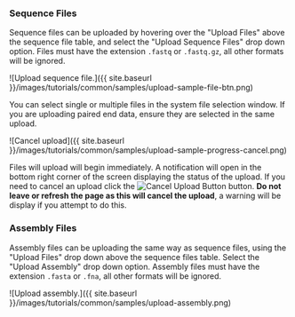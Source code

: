 ### Sequence Files

Sequence files can be uploaded by hovering over the "Upload Files" above the sequence file table, and select the "Upload Sequence Files" drop down option. Files must have the extension `.fastq` or `.fastq.gz`, all other formats will be ignored.

![Upload sequence file.]({{ site.baseurl }}/images/tutorials/common/samples/upload-sample-file-btn.png)

You can select single or multiple files in the system file selection window.  If you are uploading paired end data, ensure they are selected in the same upload.

![Cancel upload]({{ site.baseurl }}/images/tutorials/common/samples/upload-sample-progress-cancel.png)

Files will upload will begin immediately.  A notification will open in the bottom right corner of the screen displaying the status of the upload.  If you need to cancel an upload click the <img class="inline" src="{{ site.baseurl }}/images/tutorials/common/samples/upload-sample-cancel-btn.png" alt="Cancel Upload Button" /> button.  **Do not leave or refresh the page as this will cancel the upload**, a warning will be display if you attempt to do this.

### Assembly Files

Assembly files can be uploading the same way as sequence files, using the "Upload Files" drop down above the sequence files table.  Select the "Upload Assembly" drop down option.  Assembly files must have the extension `.fasta` or `.fna`, all other formats will be ignored.

![Upload assembly.]({{ site.baseurl }}/images/tutorials/common/samples/upload-assembly.png)
